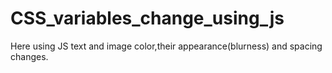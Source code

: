 # CSS_variables_change_using_js

Here using JS text and image color,their appearance(blurness) and spacing changes.
